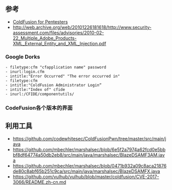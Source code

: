 ## 参考

- [ColdFusion for Pentesters](http://www.carnal0wnage.com/papers/LARES-ColdFusion.pdf)
- http://web.archive.org/web/20101226181618/http://www.security-assessment.com/files/advisories/2010-02-22_Multiple_Adobe_Products-XML_External_Entity_and_XML_Injection.pdf


### Google Dorks
```
- filetype:cfm "cfapplication name" password
- inurl:login.cfm
- intitle:"Error Occurred" "The error occurred in"
- filetype:cfm
- intitle:"ColdFusion Administrator Login“
- intitle:"Index of" cfide
- inurl:/CFIDE/componentutils/
```


### CodeFusion各个版本的界面


## 利用工具
- https://github.com/codewhitesec/ColdFusionPwn/tree/master/src/main/java
- https://github.com/mbechler/marshalsec/blob/6e5f2a7974a62fcd0e5bbbf8df64774a50db2eb8/src/main/java/marshalsec/BlazeDSAMF3AM.java
- https://github.com/mbechler/marshalsec/blob/0471b932a09c8aca21876de80c8abf65b251c9ca/src/main/java/marshalsec/BlazeDSAMFX.java
- https://github.com/vulhub/vulhub/blob/master/coldfusion/CVE-2017-3066/README.zh-cn.md
